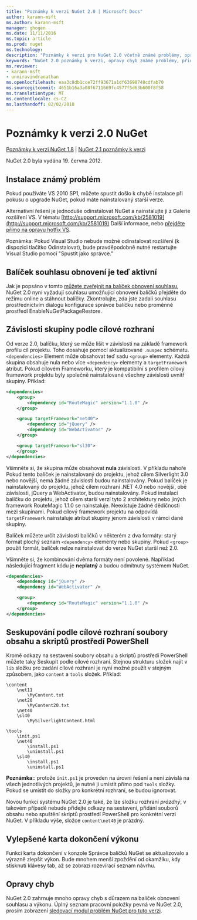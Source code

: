 ```yaml
---
title: "Poznámky k verzi NuGet 2.0 | Microsoft Docs"
author: karann-msft
ms.author: karann-msft
manager: ghogen
ms.date: 11/11/2016
ms.topic: article
ms.prod: nuget
ms.technology: 
description: "Poznámky k verzi pro NuGet 2.0 včetně známé problémy, opravy chyb, přidaných funkcí a chcete."
keywords: "NuGet 2.0 poznámky k verzi, opravy chyb známé problémy, přidat funkce, chcete"
ms.reviewer:
- karann-msft
- unniravindranathan
ms.openlocfilehash: eaa3c8db1cce72ff93671a1df63698748cdfab70
ms.sourcegitcommit: 4651b16a3a08f6711669fc4577f5d63b600f8f58
ms.translationtype: MT
ms.contentlocale: cs-CZ
ms.lasthandoff: 02/02/2018
---
```

# <a name="nuget-20-release-notes"></a>Poznámky k verzi 2.0 NuGet

[Poznámky k verzi NuGet 1.8](../release-notes/nuget-1.8.md) | [NuGet 2.1 poznámky k verzi](../release-notes/nuget-2.1.md)

NuGet 2.0 byla vydána 19. června 2012.

## <a name="known-installation-issue"></a>Instalace známý problém
Pokud používáte VS 2010 SP1, můžete spustit došlo k chybě instalace při pokusu o upgrade NuGet, pokud máte nainstalovaný starší verze.

Alternativní řešení je jednoduše odinstalovat NuGet a nainstalujte ji z Galerie rozšíření VS.  V tématu [http://support.microsoft.com/kb/2581019](http://support.microsoft.com/kb/2581019) Další informace, nebo [přejděte přímo na opravu hotfix VS](http://bit.ly/vsixcertfix).

Poznámka: Pokud Visual Studio nebude možné odinstalovat rozšíření (k dispozici tlačítko Odinstalovat), bude pravděpodobně nutné restartujte Visual Studio pomocí "Spustit jako správce."

## <a name="package-restore-consent-is-now-active"></a>Balíček souhlasu obnovení je teď aktivní

Jak je popsáno v tomto [můžete zveřejnit na balíček obnovení souhlasu](http://blog.nuget.org/20120518/package-restore-and-consent.html), NuGet 2.0 nyní vyžadují souhlasu umožňující obnovení balíčků přejděte do režimu online a stáhnout balíčky. Zkontrolujte, zda jste zadali souhlasu prostřednictvím dialogu konfigurace správce balíčku nebo proměnné prostředí EnableNuGetPackageRestore.

## <a name="group-dependencies-by-target-frameworks"></a>Závislosti skupiny podle cílové rozhraní

Od verze 2.0, balíčku, který se může lišit v závislosti na základě framework profilu cíl projektu. Toho dosahuje pomocí aktualizované `.nuspec` schématu. `<dependencies>` Element může obsahovat teď sadu `<group>` elementy. Každá skupina obsahuje nula nebo více `<dependency>` elementy a `targetFramework` atribut. Pokud cílovém Frameworku, který je kompatibilní s profilem cílový framework projektu byly společně nainstalované všechny závislosti uvnitř skupiny. Příklad:

```xml
<dependencies>
    <group>
        <dependency id="RouteMagic" version="1.1.0" />
    </group>

    <group targetFramework="net40">
        <dependency id="jQuery" />
        <dependency id="WebActivator" />
    </group>

    <group targetFramework="sl30">
    </group>
</dependencies>
```

Všimněte si, že skupina může obsahovat **nula** závislosti. V příkladu nahoře Pokud tento balíček je nainstalovaný do projektu, jehož cílem Silverlight 3.0 nebo novější, nemá žádné závislosti budou nainstalovány. Pokud balíček je nainstalovaný do projektu, jehož cílem rozhraní .NET 4.0 nebo novější, obě závislosti, jQuery a WebActivator, budou nainstalovány.  Pokud instalaci balíčku do projektu, jehož cílem starší verzí tyto 2 architektury nebo jiných framework RouteMagic 1.1.0 se nainstaluje. Neexistuje žádné dědičnosti mezi skupinami. Pokud cílový framework projektu na odpovídá `targetFramework` nainstaluje atribut skupiny jenom závislosti v rámci dané skupiny.

Balíček můžete určit závislosti balíčků v některém z dva formáty: starý formát plochý seznam `<dependency>` elementy nebo skupiny. Pokud `<group>` použít formát, balíček nelze nainstalovat do verze NuGet starší než 2.0.

Všimněte si, že kombinování dvěma formáty není povolené. Například následující fragment kódu je **neplatný** a budou odmítnuty systémem NuGet.

```xml
<dependencies>
    <dependency id="jQuery" />
    <dependency id="WebActivator" />

    <group>
        <dependency id="RouteMagic" version="1.1.0" />
    </group>
</dependencies>
```

## <a name="grouping-content-files-and-powershell-scripts-by-target-framework"></a>Seskupování podle cílové rozhraní soubory obsahu a skriptů prostředí PowerShell

Kromě odkazy na sestavení soubory obsahu a skriptů prostředí PowerShell můžete taky Seskupit podle cílové rozhraní. Stejnou strukturu složek najít v `lib` složku pro zadání cílové rozhraní je nyní možné použít v stejným způsobem, jako `content` a `tools` složek. Příklad:

    \content
        \net11
            \MyContent.txt
        \net20
            \MyContent20.txt
        \net40
        \sl40
            \MySilverlightContent.html

    \tools
        \init.ps1
        \net40
            \install.ps1
            \uninstall.ps1
        \sl40
            \install.ps1
            \uninstall.ps1

**Poznámka:**: protože `init.ps1` je proveden na úrovni řešení a není závislá na všech jednotlivých projektů, je nutné ji umístit přímo pod `tools` složky. Pokud se umístit do složky pro konkrétní rozhraní, se budou ignorovat.

Novou funkcí systému NuGet 2.0 je také, že lze složku rozhraní *prázdný*, v takovém případě nebude přidejte odkazy na sestavení, přidání souborů obsahu nebo spuštění skriptů prostředí PowerShell pro konkrétní verzi NuGet. V příkladu výše, složce `content\net40` je prázdný.

## <a name="improved-tab-completion-performance"></a>Vylepšené karta dokončení výkonu
Funkci karta dokončení v konzole Správce balíčků NuGet se aktualizovalo a výrazně zlepšit výkon. Bude mnohem menší zpoždění od okamžiku, kdy stisknutí klávesy tab, až se zobrazí rozevírací seznam návrhu.

## <a name="bug-fixes"></a>Opravy chyb
NuGet 2.0 zahrnuje mnoho opravy chyb s důrazem na balíček obnovení souhlasu a výkonu.
Úplný seznam pracovní položky pevná ve NuGet 2.0, prosím zobrazení [sledovací modul problém NuGet pro tuto verzi](http://nuget.codeplex.com/workitem/list/advanced?keyword=&status=Closed&type=All&priority=All&release=NuGet%202.0&assignedTo=All&component=All&sortField=Votes&sortDirection=Descending&page=0).
